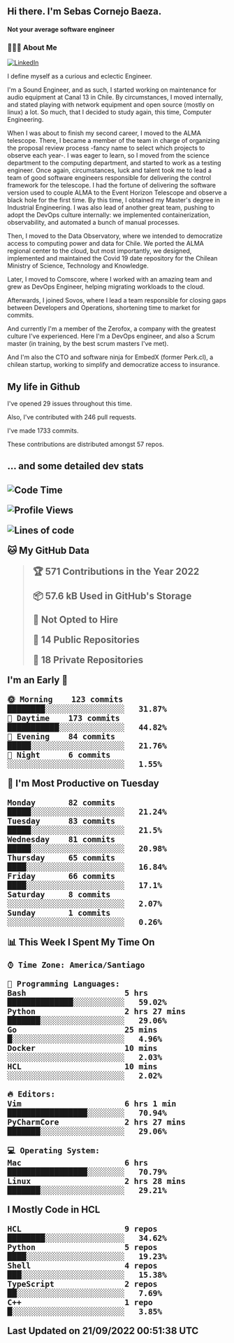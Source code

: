 <h2> Hi there.  I'm Sebas Cornejo Baeza.</h2>
<h4> Not your average software engineer</h4>
<h3> 👨🏻‍💻 About Me </h3>
<a href="http://linkedin.com/in/sebastian-cornejo-baeza/"><img alt="LinkedIn" src="https://img.shields.io/badge/Sebas%20Cornejo%20-informational?style=appveyor&logo=linkedin"></a>


I define myself as a curious and eclectic Engineer.

I'm a Sound Engineer, and as such, I started working on maintenance for audio equipment at Canal 13 in Chile.
By circumstances, I moved internally, and stated playing with network equipment and open source (mostly on linux) 
a lot. So much, that I decided to study again, this time, Computer Engineering.

When I was about to finish my second career, I moved to the ALMA telescope. There, I became a member of the team
in charge of organizing the proposal review process -fancy name to select which projects to observe each year-. 
I was eager to learn, so I moved from the science department to the computing department, and started to work as 
a testing engineer. Once again, circumstances, luck and talent took me to lead a team of good software engineers 
responsible for delivering the control framework for the telescope. I had the fortune of delivering the software
version used to couple ALMA to the Event Horizon Telescope and observe a black hole for the first time.
By this time, I obtained my Master's degree in Industrial Engineering.
I was also lead of another great team, pushing to adopt the DevOps culture internally: we implemented containerization, observability, and automated a bunch of manual processes.

Then, I moved to the Data Observatory, where we intended to democratize access to computing power
and data for Chile. We ported the ALMA regional center to the cloud, but most importantly, we designed, implemented
and maintained the Covid 19 date repository for the Chilean Ministry of Science, Technology and Knowledge.

Later, I moved to Comscore, where I worked with an amazing team and grew as DevOps Engineer, helping migrating workloads to the cloud.

Afterwards, I joined Sovos, where I lead a team responsible for closing gaps between Developers and Operations, shortening time to market for commits.

And currently I'm a member of the Zerofox, a company with the greatest culture I've experienced. Here I'm a DevOps
engineer, and also a Scrum master (in training, by the best scrum masters I've met).
 
And I'm also the CTO and software ninja for EmbedX (former Perk.cl), a chilean startup, working to simplify and democratize access to insurance.

<h2> My life in Github </h2>

I've opened 29 issues throughout this time.

Also, I've contributed with 246 pull requests.

I've made 1733 commits.

These contributions are distributed amongst 57 repos.

<h2>... and some detailed dev stats<h2>

<!--START_SECTION:waka-->
![Code Time](http://img.shields.io/badge/Code%20Time-137%20hrs%2031%20mins-blue)

![Profile Views](http://img.shields.io/badge/Profile%20Views-2-blue)

![Lines of code](https://img.shields.io/badge/From%20Hello%20World%20I%27ve%20Written-542%20Thousand%20lines%20of%20code-blue)

**🐱 My GitHub Data** 

> 🏆 571 Contributions in the Year 2022
 > 
> 📦 57.6 kB Used in GitHub's Storage 
 > 
> 🚫 Not Opted to Hire
 > 
> 📜 14 Public Repositories 
 > 
> 🔑 18 Private Repositories  
 > 
**I'm an Early 🐤** 

```text
🌞 Morning    123 commits    ████████░░░░░░░░░░░░░░░░░   31.87% 
🌆 Daytime    173 commits    ███████████░░░░░░░░░░░░░░   44.82% 
🌃 Evening    84 commits     █████░░░░░░░░░░░░░░░░░░░░   21.76% 
🌙 Night      6 commits      ░░░░░░░░░░░░░░░░░░░░░░░░░   1.55%

```
📅 **I'm Most Productive on Tuesday** 

```text
Monday       82 commits     █████░░░░░░░░░░░░░░░░░░░░   21.24% 
Tuesday      83 commits     █████░░░░░░░░░░░░░░░░░░░░   21.5% 
Wednesday    81 commits     █████░░░░░░░░░░░░░░░░░░░░   20.98% 
Thursday     65 commits     ████░░░░░░░░░░░░░░░░░░░░░   16.84% 
Friday       66 commits     ████░░░░░░░░░░░░░░░░░░░░░   17.1% 
Saturday     8 commits      ░░░░░░░░░░░░░░░░░░░░░░░░░   2.07% 
Sunday       1 commits      ░░░░░░░░░░░░░░░░░░░░░░░░░   0.26%

```


📊 **This Week I Spent My Time On** 

```text
⌚︎ Time Zone: America/Santiago

💬 Programming Languages: 
Bash                     5 hrs               ██████████████░░░░░░░░░░░   59.02% 
Python                   2 hrs 27 mins       ███████░░░░░░░░░░░░░░░░░░   29.06% 
Go                       25 mins             █░░░░░░░░░░░░░░░░░░░░░░░░   4.96% 
Docker                   10 mins             ░░░░░░░░░░░░░░░░░░░░░░░░░   2.03% 
HCL                      10 mins             ░░░░░░░░░░░░░░░░░░░░░░░░░   2.02%

🔥 Editors: 
Vim                      6 hrs 1 min         █████████████████░░░░░░░░   70.94% 
PyCharmCore              2 hrs 27 mins       ███████░░░░░░░░░░░░░░░░░░   29.06%

💻 Operating System: 
Mac                      6 hrs               █████████████████░░░░░░░░   70.79% 
Linux                    2 hrs 28 mins       ███████░░░░░░░░░░░░░░░░░░   29.21%

```

**I Mostly Code in HCL** 

```text
HCL                      9 repos             ████████░░░░░░░░░░░░░░░░░   34.62% 
Python                   5 repos             ████░░░░░░░░░░░░░░░░░░░░░   19.23% 
Shell                    4 repos             ███░░░░░░░░░░░░░░░░░░░░░░   15.38% 
TypeScript               2 repos             ██░░░░░░░░░░░░░░░░░░░░░░░   7.69% 
C++                      1 repo              █░░░░░░░░░░░░░░░░░░░░░░░░   3.85%

```



 Last Updated on 21/09/2022 00:51:38 UTC
<!--END_SECTION:waka-->
